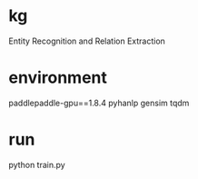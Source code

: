 # kg
Entity Recognition and Relation Extraction

# environment
paddlepaddle-gpu==1.8.4
pyhanlp
gensim
tqdm

# run
python train.py

